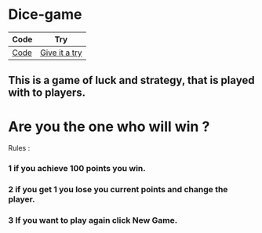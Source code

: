 # Dice-game


|   Code      |   Try    |
| ----------- | ----------- |
|[Code](https://github.com/Lucas-marques-web/Dice-game/)  |   [Give it a try](https://lucas-marques-web.github.io/Dice-game/) |


## This is a game of luck and strategy, that is played with to players.

# Are you the one who will win ?


Rules :
 ### 1 if you achieve 100 points you win.
 ### 2 if you get 1 you lose you current points and change the player.
 ### 3 If you want to play again click New Game.
 
 
